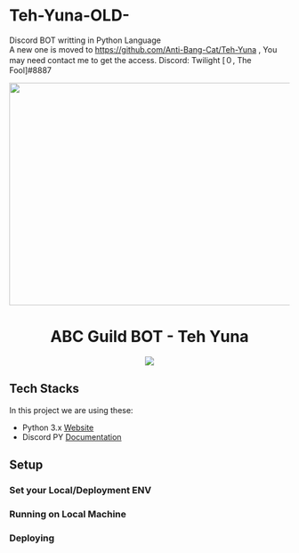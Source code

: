 # Teh-Yuna-OLD-
Discord BOT writting in Python Language<br>A new one is moved to https://github.com/Anti-Bang-Cat/Teh-Yuna , You may need contact me to get the access.
Discord: Twilight [０, The Fool]#8887

<div align="center">
   <img width="600" height="400" src="https://cloud.kuronekosan.web.id/s/Ld9XiRciqQdxDKp/download/abc_guild.gif" />
   <br />
   <div align="center">
     <h1>ABC Guild BOT - Teh Yuna</h1>
     <img src="https://github.com/Anti-Bang-Cat/Teh-Yuna/actions/workflows/production.yml/badge.svg" />
   </div>
</div>



## Tech Stacks


In this project we are using these:
- Python 3.x [Website](https://www.python.org/)
- Discord PY [Documentation](https://discordpy.readthedocs.io/en/stable/)

## Setup

### Set your Local/Deployment ENV


### Running on Local Machine


### Deploying
